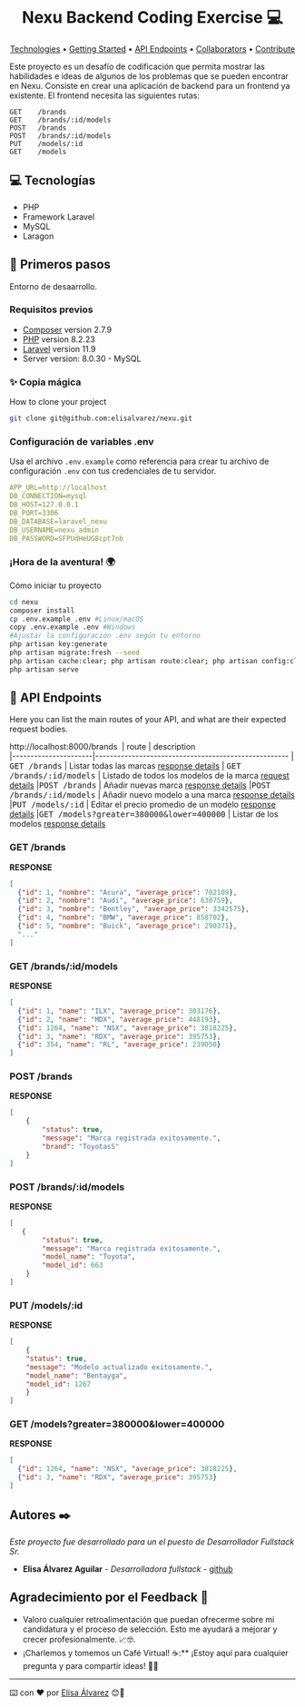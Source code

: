 <h1 align="center" style="font-weight: bold;">Nexu Backend Coding Exercise 💻</h1>

<p align="center">
 <a href="#tech">Technologies</a> • 
 <a href="#started">Getting Started</a> • 
  <a href="#routes">API Endpoints</a> •
 <a href="#colab">Collaborators</a> •
 <a href="#contribute">Contribute</a>
</p>

<p>
    Este proyecto es un desafío de codificación que permita mostrar las habilidades e ideas de algunos de los problemas que se pueden encontrar en Nexu. Consiste en crear una aplicación de backend para un frontend ya existente.  El frontend necesita las siguientes rutas:

    GET    /brands
    GET    /brands/:id/models
    POST   /brands
    POST   /brands/:id/models
    PUT    /models/:id
    GET    /models
</p>

<h2 id="technologies">💻 Tecnologías</h2>

- PHP
- Framework Laravel
- MySQL
- Laragon

<h2 id="started">🚀 Primeros pasos</h2>

Entorno de desaarrollo.

<h3>Requisitos previos</h3>

- [Composer](https://getcomposer.org/) version 2.7.9
- [PHP](https://www.php.net/downloads.php) version 8.2.23
- [Laravel](https://laravel.com/docs/11.x) version 11.9
- Server version: 8.0.30 - MySQL 

<h3>✨ Copia mágica</h3>

How to clone your project

```bash
git clone git@github.com:elisalvarez/nexu.git
```

<h3>Configuración de variables .env</h2>

Usa el archivo `.env.example` como referencia para crear tu archivo de configuración `.env` con tus credenciales de tu servidor.

```yaml
APP_URL=http://localhost
DB_CONNECTION=mysql
DB_HOST=127.0.0.1
DB_PORT=3306
DB_DATABASE=laravel_nexu
DB_USERNAME=nexu_admin
DB_PASSWORD=SFPUdHeUG8cpt7nb
```

<h3>¡Hora de la aventura! 🌍 </h3>

Cómo iniciar tu proyecto

```bash
cd nexu
composer install
cp .env.example .env #Linux/macOS
copy .env.example .env #Windows
#Ajustar la configuración .env según tu entorno
php artisan key:generate
php artisan migrate:fresh --seed
php artisan cache:clear; php artisan route:clear; php artisan config:clear; php artisan view:clear; php artisan route:list
php artisan serve
```

<h2 id="routes">📍 API Endpoints</h2>

Here you can list the main routes of your API, and what are their expected request bodies.

http://localhost:8000/brands
​
| route               | description                                          
|----------------------|-----------------------------------------------------
| <kbd>GET  /brands</kbd>     | Listar todas las marcas [response details](#get-all-brands)
| <kbd>GET /brands/:id/models</kbd>     | Listado de todos los modelos de la marca [request details](#get-brand-model)
|<kbd>POST  /brands</kbd>     | Añadir nuevas marca [response details](#post-brand)
|<kbd>POST  /brands/:id/models</kbd>     | Añadir nuevo modelo a una marca [response details](#post-model-brand)
|<kbd>PUT  /models/:id</kbd>     | Editar el precio promedio de un modelo [response details](#put-model)
|<kbd>GET  /models?greater=380000&lower=400000</kbd>     | Listar de los modelos [response details](#get-models)

<h3 id="get-all-brands">GET  /brands</h3>

**RESPONSE**
```json
[
  {"id": 1, "nombre": "Acura", "average_price": 702109},
  {"id": 2, "nombre": "Audi", "average_price": 630759},
  {"id": 3, "nombre": "Bentley", "average_price": 3342575},
  {"id": 4, "nombre": "BMW", "average_price": 858702},
  {"id": 5, "nombre": "Buick", "average_price": 290371},
  "..."
]
```

<h3 id="get-brand-model">GET /brands/:id/models</h3>

**RESPONSE**
```json
[
  {"id": 1, "name": "ILX", "average_price": 303176},
  {"id": 2, "name": "MDX", "average_price": 448193},
  {"id": 1264, "name": "NSX", "average_price": 3818225},
  {"id": 3, "name": "RDX", "average_price": 395753},
  {"id": 354, "name": "RL", "average_price": 239050}
]
```

<h3 id="post-brand">POST /brands</h3>

**RESPONSE**
```json
[
    {
        "status": true,
        "message": "Marca registrada exitosamente.",
        "brand": "ToyotasS"
    }
]
```

<h3 id="post-model-brand">POST /brands/:id/models</h3>

**RESPONSE**
```json
[
   {
        "status": true,
        "message": "Marca registrada exitosamente.",
        "model_name": "Toyota",
        "model_id": 663
    }
]
```


<h3 id="put-model">PUT  /models/:id</h3>

**RESPONSE**
```json
[
    {
    "status": true,
    "message": "Modelo actualizado exitosamente.",
    "model_name": "Bentayga",
    "model_id": 1267
    }
]
```

<h3 id="get-models">GET  /models?greater=380000&lower=400000</h3>

**RESPONSE**
```json
[
  {"id": 1264, "name": "NSX", "average_price": 3818225},
  {"id": 3, "name": "RDX", "average_price": 395753}
]
```

## Autores ✒️

_Este proyecto fue desarrollado para un el puesto de Desarrollador Fullstack Sr._

* **Elisa Álvarez Aguilar** - *Desarrolladora fullstack* - [github](https://github.com/elisalvarez) 

## Agradecimiento por el Feedback 🌟

* Valoro cualquier retroalimentación que puedan ofrecerme sobre mi candidatura y el proceso de selección. Esto me ayudará a mejorar y crecer profesionalmente. 📈🤓.
* ¡Charlemos y tomemos un Café Virtual! ☕️:** ¡Estoy aquí para cualquier pregunta y para compartir ideas! 🍩🎉

---
⌨️ con ❤️ por [Elisa Álvarez](https://elisalvarez.com) 😊🖖